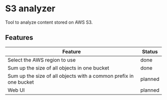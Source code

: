 # S3 analyzer

Tool to analyze content stored on AWS S3.

## Features

Feature                                                           | Status
----------------------------------------------------------------- | ------
Select the AWS region to use                                      | done
Sum up the size of all objects in one bucket                      | done
Sum up the size of all objects with a common prefix in one bucket | planned
Web UI                                                            | planned
